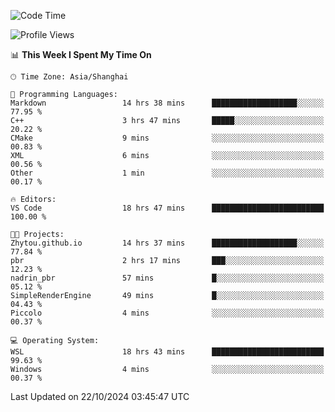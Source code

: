 <!--START_SECTION:waka-->
![Code Time](http://img.shields.io/badge/Code%20Time-2%2C060%20hrs%2029%20mins-blue)

![Profile Views](http://img.shields.io/badge/Profile%20Views-0-blue)

📊 **This Week I Spent My Time On** 

```text
🕑︎ Time Zone: Asia/Shanghai

💬 Programming Languages: 
Markdown                 14 hrs 38 mins      ███████████████████░░░░░░   77.95 % 
C++                      3 hrs 47 mins       █████░░░░░░░░░░░░░░░░░░░░   20.22 % 
CMake                    9 mins              ░░░░░░░░░░░░░░░░░░░░░░░░░   00.83 % 
XML                      6 mins              ░░░░░░░░░░░░░░░░░░░░░░░░░   00.56 % 
Other                    1 min               ░░░░░░░░░░░░░░░░░░░░░░░░░   00.17 % 

🔥 Editors: 
VS Code                  18 hrs 47 mins      █████████████████████████   100.00 % 

🐱‍💻 Projects: 
Zhytou.github.io         14 hrs 37 mins      ███████████████████░░░░░░   77.84 % 
pbr                      2 hrs 17 mins       ███░░░░░░░░░░░░░░░░░░░░░░   12.23 % 
nadrin_pbr               57 mins             █░░░░░░░░░░░░░░░░░░░░░░░░   05.12 % 
SimpleRenderEngine       49 mins             █░░░░░░░░░░░░░░░░░░░░░░░░   04.43 % 
Piccolo                  4 mins              ░░░░░░░░░░░░░░░░░░░░░░░░░   00.37 % 

💻 Operating System: 
WSL                      18 hrs 43 mins      █████████████████████████   99.63 % 
Windows                  4 mins              ░░░░░░░░░░░░░░░░░░░░░░░░░   00.37 % 
```


 Last Updated on 22/10/2024 03:45:47 UTC
<!--END_SECTION:waka-->